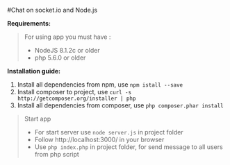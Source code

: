 #Chat on socket.io and Node.js

**Requirements:**

>For using app you must have :
>* NodeJS 8.1.2c or older
>* php 5.6.0 or older

**Installation guide:**

1. Install all dependencies from npm, use `npm istall --save`
1. Install composer to project, use `curl -s http://getcomposer.org/installer | php`
1. Install all dependencies from composer, use `php composer.phar install`

>Start app
>* For start server use `node server.js` in project folder
>* Follow http://localhost:3000/ in your browser
>* Use `php index.php` in project folder, for send message to all users from php script
